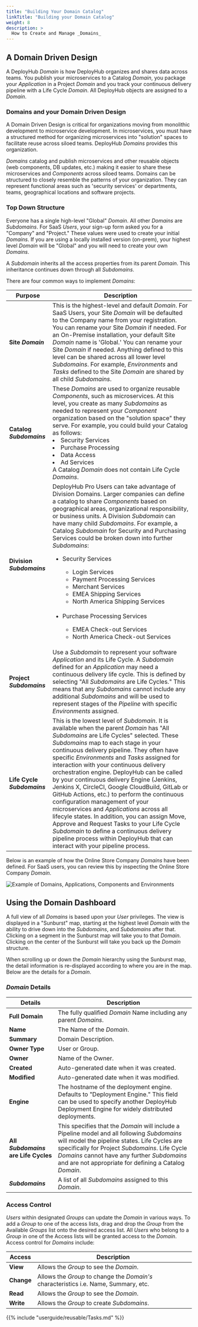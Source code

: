 ```yaml
---
title: "Building Your Domain Catalog"
linkTitle: "Building your Domain Catalog"
weight: 8
description: >
  How to Create and Manage _Domains_  
---
```


## A Domain Driven Design

A DeployHub _Domain_ is how DeployHub organizes and shares data across teams.  You publish your microservices to a Catalog _Domain_, you package your _Application_ in a Project _Domain_ and you track your continuous delivery pipeline with a Life Cycle _Domain_. All DeployHub objects are assigned to a _Domain_.

### Domains and your Domain Driven Design

A Domain Driven Design is critical for organizations moving from monolithic development to microservice development. In microservices, you must have a structured method for organizing microservices into "solution" spaces to facilitate reuse across siloed teams. DeployHub _Domains_ provides this organization.

_Domains_ catalog and publish microservices and other reusable objects (web components, DB updates, etc.) making it easier to share these microservices and  _Components_ across siloed teams. Domains can be structured to closely resemble the patterns of your organization. They can represent functional areas such as 'security services' or departments, teams, geographical locations and software projects.

### Top Down Structure

Everyone has a single high-level "Global" _Domain_.  All other _Domains_ are _Subdomains_. For SaaS _Users_, your sign-up form asked you for a "Company" and "Project."  These values were used to create your initial _Domains_.  If you are using a locally installed version (on-prem), your highest level _Domain_ will be "Global" and you will need to create your own _Domains_.

A _Subdomain_ inherits all the access properties from its parent _Domain_. This inheritance continues down through all _Subdomains_.

There are four common ways to implement _Domains_:

| **Purpose**       | Description                                                                                                                                                                                                                                                                                                                                                                                                                                                                                                          |
|-------------------|----------------------------------------------------------------------------------------------------------------------------------------------------------------------------------------------------------------------------------------------------------------------------------------------------------------------------------------------------------------------------------------------------------------------------------------------------------------------------------------------------------------------|
| **Site _Domain_** | This is the highest-level and default _Domain_. For SaaS Users, your Site _Domain_ will be defaulted to the Company name from your registration. You can rename your Site _Domain_ if needed. For an On-Premise installation, your default Site _Domain_ name is 'Global.' You can rename your Site _Domain_ if needed. Anything defined to this level can be shared across all lower level _Subdomains_. For example, _Environments_ and _Tasks_ defined to the Site _Domain_ are shared by all child _Subdomains_. |
|**Catalog _Subdomains_**| These _Domains_ are used to organize reusable _Components_, such as microservices. At this level, you create as many _Subdomains_ as needed to represent your _Component_ organization based on the "solution space" they serve. For example, you could build your Catalog as follows: <li> Security Services</li><li>Purchase Processing</li><li>Data Access<li>Ad Services</li>  A Catalog _Domain_ does not contain Life Cycle _Domains_.  
|**Division _Subdomains_**| DeployHub Pro Users can take advantage of Division Domains. Larger companies can define a catalog to share _Components_ based on geographical areas, organizational responsibility, or business units. A Division _Subdomain_ can have many child _Subdomains_. For example, a Catalog _Subdomain_ for Security and Purchasing Services could be broken down into further _Subdomains_: <ul><li> Security Services</li><ul><li>Login Services</li><li>Payment Processing Services <li>Merchant Services</li><li>EMEA Shipping Services</li><li>North America Shipping Services</li></ul><br><li>Purchase Processing Services</li><ul><li>EMEA Check-out Services</li><li>North America Check-out Services</li></ul> |
|**Project _Subdomains_**| Use a _Subdomain_ to represent your software _Application_ and its Life Cycle. A _Subdomain_ defined for an _Application_ may need a continuous delivery life cycle. This is defined by selecting "All _Subdomains_ are Life Cycles." This means that any _Subdomains_ cannot include any additional _Subdomains_ and will be used to represent stages of the _Pipeline_ with specific _Environments_ assigned. |
|**Life Cycle _Subdomains_**| This is the lowest level of _Subdomain_.  It is available when the parent _Domain_ has "All _Subdomains_ are Life Cycles" selected.  These _Subdomains_ map to each stage in your continuous delivery pipeline. They often have specific _Environments_ and _Tasks_ assigned for interaction with your continuous delivery orchestration engine. DeployHub can be called by your continuous delivery Engine (Jenkins, Jenkins X, CircleCI, Google CloudBuild, GitLab or GitHub Actions, etc.) to perform the continuous configuration management of your microservices and _Applications_ across all lifecyle states. In addition, you can assign Move, Approve and Request Tasks to your Life Cycle _Subdomain_ to define a continuous delivery pipeline process within DeployHub that can interact with your pipeline process. |

Below is an example of how the Online Store Company _Domains_ have been defined. For SaaS users, you can review this by inspecting the Online Store Company _Domain_.

![Example of Domains, Applications, Components and Environments](/userguide/images/OnlineStore-Domains.jpg)

## Using the Domain Dashboard

A full view of all _Domains_ is based upon your _User_ privileges. The view is displayed in a "Sunburst" map, starting at the highest level _Domain_ with the ability to drive down into the _Subdomains_, and _Subdomains_ after that. Clicking on a segment in the Sunburst map will take you to that _Domain_. Clicking on the center of the Sunburst will take you back up the _Domain_ structure.

When scrolling up or down the _Domain_ hierarchy using the Sunburst map, the detail information is re-displayed according to where you are in the map. Below are the details for a _Domain_.

### _Domain_ Details

| Details | Description |
| --- | --- |
|**Full Domain** | The fully qualified _Domain_ Name including any parent _Domains_.
| **Name** | The Name of the _Domain_. |
| **Summary** | Domain Description. |
| **Owner Type** | User or Group. |
| **Owner** | Name of the Owner.|
| **Created** | Auto-generated date when it was created.|
| **Modified** | Auto-generated date when it was modified.|
| **Engine**| The hostname of the deployment engine. Defaults to "Deployment Engine." This field can be used to specify another DeployHub Deployment Engine for widely distributed deployments. |
|**All _Subdomains_ are Life Cycles**| This specifies that the _Domain_ will include a Pipeline model and all following _Subdomains_ will model the pipeline states.  Life Cycles are specifically for Project _Subdomains_.  Life Cycle _Domains_ cannot have any further _Subdomains_ and are not appropriate for defining a Catalog _Domain_.  |
| **_Subdomains_** | A list of all _Subdomains_ assigned to this _Domain_.

### Access Control

 _Users_ within designated _Groups_ can update the _Domain_ in various ways. To add a _Group_ to one of the access lists, drag and drop the _Group_ from the Available _Groups_ list onto the desired access list. All _Users_ who belong to a _Group_ in one of the Access lists will be granted access to the _Domain_.  Access control for _Domains_ include:

| Access     | Description                                                                          |
|------------|--------------------------------------------------------------------------------------|
| **View**   | Allows the _Group_ to see the _Domain_.                                              |
| **Change** | Allows the _Group_ to change the _Domain's_ characteristics i.e. Name, Summary, etc. |
| **Read**   | Allows the _Group_ to see the _Domain_.                                              |
| **Write**  | Allows the _Group_ to create _Subdomains_.                                           |

{{% include "userguide/reusable/Tasks.md" %}}
